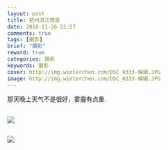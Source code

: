 ```yaml
---
layout: post
title: 杭州滨江夜景
date: 2018-11-26 21:57
comments: true
tags: [摄影]
brief: "摄影"
reward: true
categories: 摄影
keywords: 摄影
cover: http://img.winterchen.com/DSC_0333-编辑.JPG
image: http://img.winterchen.com/DSC_0333-编辑.JPG
---
```


那天晚上天气不是很好，雾霾有点重.

![](http://img.winterchen.com/DSC_0333-编辑.JPG)
---

![](https://cdn.jsdelivr.net/gh/WinterChenS/img/posts/1628046564512198.jpg)
---
